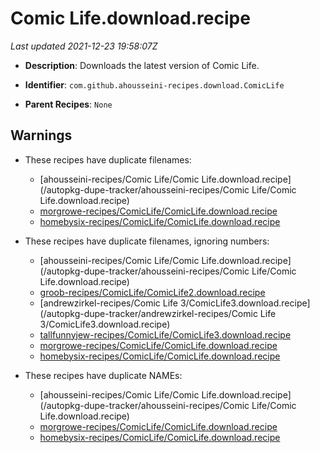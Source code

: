 # Comic Life.download.recipe

_Last updated 2021-12-23 19:58:07Z_

- **Description**: Downloads the latest version of Comic Life.

- **Identifier**: `com.github.ahousseini-recipes.download.ComicLife`

- **Parent Recipes**: `None`

## Warnings

- These recipes have duplicate filenames:
    - [ahousseini-recipes/Comic Life/Comic Life.download.recipe](/autopkg-dupe-tracker/ahousseini-recipes/Comic Life/Comic Life.download.recipe)
    - [morgrowe-recipes/ComicLife/ComicLife.download.recipe](/autopkg-dupe-tracker/morgrowe-recipes/ComicLife/ComicLife.download.recipe)
    - [homebysix-recipes/ComicLife/ComicLife.download.recipe](/autopkg-dupe-tracker/homebysix-recipes/ComicLife/ComicLife.download.recipe)

- These recipes have duplicate filenames, ignoring numbers:
    - [ahousseini-recipes/Comic Life/Comic Life.download.recipe](/autopkg-dupe-tracker/ahousseini-recipes/Comic Life/Comic Life.download.recipe)
    - [groob-recipes/ComicLife/ComicLife2.download.recipe](/autopkg-dupe-tracker/groob-recipes/ComicLife/ComicLife2.download.recipe)
    - [andrewzirkel-recipes/Comic Life 3/ComicLife3.download.recipe](/autopkg-dupe-tracker/andrewzirkel-recipes/Comic Life 3/ComicLife3.download.recipe)
    - [tallfunnyjew-recipes/ComicLife/ComicLife3.download.recipe](/autopkg-dupe-tracker/tallfunnyjew-recipes/ComicLife/ComicLife3.download.recipe)
    - [morgrowe-recipes/ComicLife/ComicLife.download.recipe](/autopkg-dupe-tracker/morgrowe-recipes/ComicLife/ComicLife.download.recipe)
    - [homebysix-recipes/ComicLife/ComicLife.download.recipe](/autopkg-dupe-tracker/homebysix-recipes/ComicLife/ComicLife.download.recipe)

- These recipes have duplicate NAMEs:
    - [ahousseini-recipes/Comic Life/Comic Life.download.recipe](/autopkg-dupe-tracker/ahousseini-recipes/Comic Life/Comic Life.download.recipe)
    - [morgrowe-recipes/ComicLife/ComicLife.download.recipe](/autopkg-dupe-tracker/morgrowe-recipes/ComicLife/ComicLife.download.recipe)
    - [homebysix-recipes/ComicLife/ComicLife.download.recipe](/autopkg-dupe-tracker/homebysix-recipes/ComicLife/ComicLife.download.recipe)
